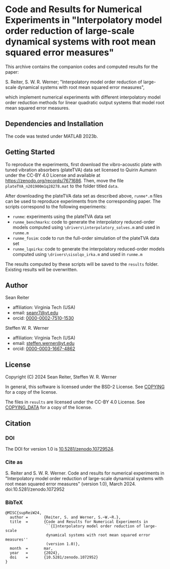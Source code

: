 Code and Results for Numerical Experiments in "Interpolatory model order
reduction of large-scale dynamical systems with root mean squared error
measures"
===========================================================================

This archive contains the companion codes and computed results for the
paper:

S. Reiter, S. W. R. Werner; "Interpolatory model order reduction of 
large-scale dynamical systems with root mean squared error measures",

which implement numerical experiments with different interpolatory model 
order reduction methods for linear quadratic output systems that 
model root mean squared error measures.


## Dependencies and Installation

The code was tested under MATLAB 2023b.


## Getting Started

To reproduce the experiments, first download the vibro-acoustic plate with 
tuned vibration absorbers (plateTVA) data set licensed to Quirin Aumann 
under the CC-BY 4.0 License and available at 
https://zenodo.org/records/7671686. 
Then, move the file `plateTVA_n201900m1q28278.mat` to the folder titled
`data`.

After downloading the plateTVA data set as described above, `runme*.m` 
files can be used to reproduce experiments from the corresponding paper.
The scripts correspond to the following experiments:
* `runme`: experiments using the plateTVA data set
* `runme_benchmarks`: code to generate the interpolatory reduced-order 
  models computed using `\drivers\interpolatory_solves.m` and used in 
  `runme.m`
* `runme_fosim`: code to run the full-order simulation of the plateTVA data
  set
* `runme_lqoirka`: code to generate the interpolatory reduced-order models 
  computed using `\drivers\sisolqo_irka.m` and used in `runme.m`

The results computed by these scripts will be saved to the `results`
folder. Existing results will be overwritten.


## Author

Sean Reiter
* affiliation: Virginia Tech (USA)
* email: seanr7@vt.edu
* orcid: [0000-0002-7510-1530](https://orcid.org/0000-0002-7510-1530)

Steffen W. R. Werner
* affiliation: Virginia Tech (USA)
* email: steffen.werner@vt.edu
* orcid: [0000-0003-1667-4862](https://orcid.org/0000-0003-1667-4862)


## License

Copyright (C) 2024 Sean Reiter, Steffen W. R. Werner

In general, this software is licensed under the BSD-2 License.
See [COPYING](COPYING) for a copy of the license.

The files in `results` are licensed under the CC-BY 4.0 License.
See [COPYING_DATA](COPYING_DATA) for a copy of the license.


## Citation


### DOI

The DOI for version 1.0 is
[10.5281/zenodo.10729524](https://doi.org/10.5281/zenodo.10729524).


### Cite as

S. Reiter and S. W. R. Werner. Code and results for numerical 
experiments in "Interpolatory model order reduction of large-scale 
dynamical systems with root mean squared error measures" (version 1.0),
March 2024. doi:10.5281/zenodo.1072952


### BibTeX

    @MISC{supReiW24,
      author =       {Reiter, S. and Werner, S.~W.~R.},
      title  =       {Code and Results for Numerical Experiments in
                      ``{I}nterpolatory model order reduction of large-scale
                      dynamical systems with root mean squared error measures''
                      (version 1.0)},
      month  =       mar,
      year   =       {2024},
      doi    =       {10.5281/zenodo.1072952}
    }
